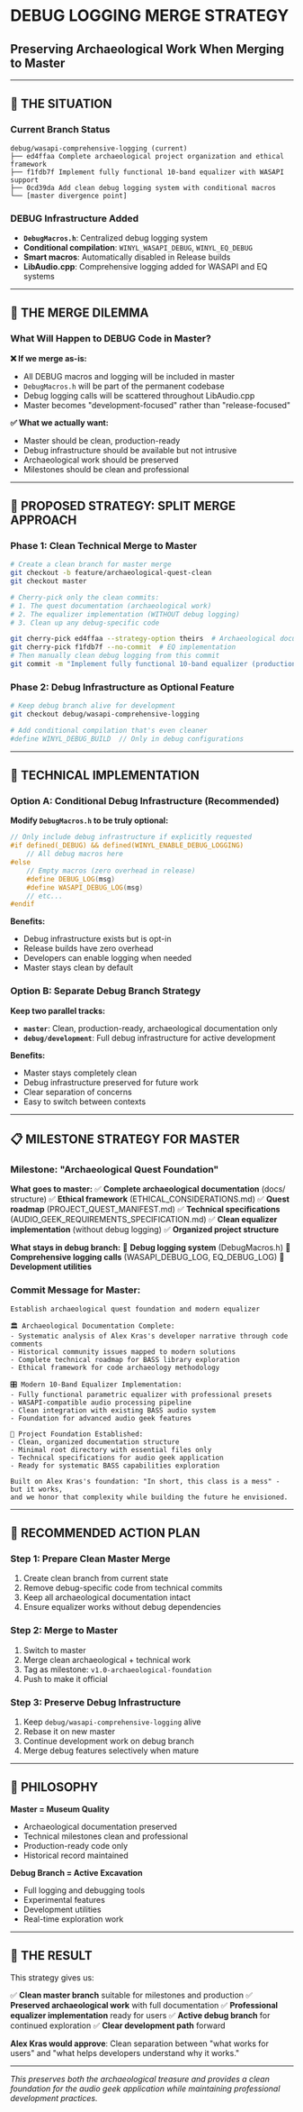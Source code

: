 # DEBUG LOGGING MERGE STRATEGY
## Preserving Archaeological Work When Merging to Master

---

## 🎯 THE SITUATION

### Current Branch Status
```
debug/wasapi-comprehensive-logging (current)
├── ed4ffaa Complete archaeological project organization and ethical framework
├── f1fdb7f Implement fully functional 10-band equalizer with WASAPI support  
├── 0cd39da Add clean debug logging system with conditional macros
└── [master divergence point]
```

### DEBUG Infrastructure Added
- **`DebugMacros.h`**: Centralized debug logging system
- **Conditional compilation**: `WINYL_WASAPI_DEBUG`, `WINYL_EQ_DEBUG`
- **Smart macros**: Automatically disabled in Release builds
- **LibAudio.cpp**: Comprehensive logging added for WASAPI and EQ systems

---

## 🤔 THE MERGE DILEMMA

### What Will Happen to DEBUG Code in Master?

**❌ If we merge as-is:**
- All DEBUG macros and logging will be included in master
- `DebugMacros.h` will be part of the permanent codebase
- Debug logging calls will be scattered throughout LibAudio.cpp
- Master becomes "development-focused" rather than "release-focused"

**✅ What we actually want:**
- Master should be clean, production-ready
- Debug infrastructure should be available but not intrusive
- Archaeological work should be preserved
- Milestones should be clean and professional

---

## 🎯 PROPOSED STRATEGY: SPLIT MERGE APPROACH

### Phase 1: Clean Technical Merge to Master
```bash
# Create a clean branch for master merge
git checkout -b feature/archaeological-quest-clean
git checkout master

# Cherry-pick only the clean commits:
# 1. The quest documentation (archaeological work)
# 2. The equalizer implementation (WITHOUT debug logging)
# 3. Clean up any debug-specific code

git cherry-pick ed4ffaa --strategy-option theirs  # Archaeological documentation
git cherry-pick f1fdb7f --no-commit  # EQ implementation 
# Then manually clean debug logging from this commit
git commit -m "Implement fully functional 10-band equalizer (production-ready)"
```

### Phase 2: Debug Infrastructure as Optional Feature
```bash
# Keep debug branch alive for development
git checkout debug/wasapi-comprehensive-logging

# Add conditional compilation that's even cleaner
#define WINYL_DEBUG_BUILD  // Only in debug configurations
```

---

## 🔧 TECHNICAL IMPLEMENTATION

### Option A: Conditional Debug Infrastructure (Recommended)

**Modify `DebugMacros.h` to be truly optional:**
```cpp
// Only include debug infrastructure if explicitly requested
#if defined(_DEBUG) && defined(WINYL_ENABLE_DEBUG_LOGGING)
    // All debug macros here
#else
    // Empty macros (zero overhead in release)
    #define DEBUG_LOG(msg)
    #define WASAPI_DEBUG_LOG(msg)
    // etc...
#endif
```

**Benefits:**
- Debug infrastructure exists but is opt-in
- Release builds have zero overhead
- Developers can enable logging when needed
- Master stays clean by default

### Option B: Separate Debug Branch Strategy

**Keep two parallel tracks:**
- **`master`**: Clean, production-ready, archaeological documentation only
- **`debug/development`**: Full debug infrastructure for active development

**Benefits:**
- Master stays completely clean
- Debug infrastructure preserved for future work
- Clear separation of concerns
- Easy to switch between contexts

---

## 📋 MILESTONE STRATEGY FOR MASTER

### Milestone: "Archaeological Quest Foundation"

**What goes to master:**
✅ **Complete archaeological documentation** (docs/ structure)
✅ **Ethical framework** (ETHICAL_CONSIDERATIONS.md)
✅ **Quest roadmap** (PROJECT_QUEST_MANIFEST.md)
✅ **Technical specifications** (AUDIO_GEEK_REQUIREMENTS_SPECIFICATION.md)
✅ **Clean equalizer implementation** (without debug logging)
✅ **Organized project structure**

**What stays in debug branch:**
🔧 **Debug logging system** (DebugMacros.h)
🔧 **Comprehensive logging calls** (WASAPI_DEBUG_LOG, EQ_DEBUG_LOG)
🔧 **Development utilities**

### Commit Message for Master:
```
Establish archaeological quest foundation and modern equalizer

🏛️ Archaeological Documentation Complete:
- Systematic analysis of Alex Kras's developer narrative through code comments
- Historical community issues mapped to modern solutions
- Complete technical roadmap for BASS library exploration
- Ethical framework for code archaeology methodology

🎛️ Modern 10-Band Equalizer Implementation:
- Fully functional parametric equalizer with professional presets
- WASAPI-compatible audio processing pipeline
- Clean integration with existing BASS audio system
- Foundation for advanced audio geek features

🎯 Project Foundation Established:
- Clean, organized documentation structure
- Minimal root directory with essential files only
- Technical specifications for audio geek application
- Ready for systematic BASS capabilities exploration

Built on Alex Kras's foundation: "In short, this class is a mess" - but it works, 
and we honor that complexity while building the future he envisioned.
```

---

## 🤝 RECOMMENDED ACTION PLAN

### Step 1: Prepare Clean Master Merge
1. Create clean branch from current state
2. Remove debug-specific code from technical commits
3. Keep all archaeological documentation intact
4. Ensure equalizer works without debug dependencies

### Step 2: Merge to Master
1. Switch to master
2. Merge clean archaeological + technical work
3. Tag as milestone: `v1.0-archaeological-foundation`
4. Push to make it official

### Step 3: Preserve Debug Infrastructure
1. Keep `debug/wasapi-comprehensive-logging` alive
2. Rebase it on new master
3. Continue development work on debug branch
4. Merge debug features selectively when mature

---

## 💭 PHILOSOPHY

**Master = Museum Quality**
- Archaeological documentation preserved
- Technical milestones clean and professional
- Production-ready code only
- Historical record maintained

**Debug Branch = Active Excavation**
- Full logging and debugging tools
- Experimental features
- Development utilities
- Real-time exploration work

---

## 🎵 THE RESULT

This strategy gives us:

✅ **Clean master branch** suitable for milestones and production
✅ **Preserved archaeological work** with full documentation
✅ **Professional equalizer implementation** ready for users
✅ **Active debug branch** for continued exploration
✅ **Clear development path** forward

**Alex Kras would approve**: Clean separation between "what works for users" and "what helps developers understand why it works."

---

*This preserves both the archaeological treasure and provides a clean foundation for the audio geek application while maintaining professional development practices.*